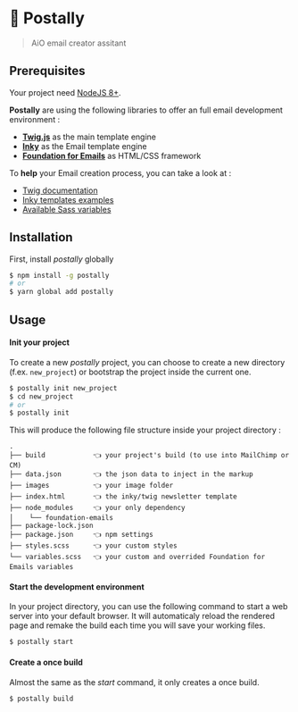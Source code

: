 # 📨 Postally

> AiO email creator assitant

## Prerequisites

Your project need [NodeJS 8+](https://nodejs.org/en/).

**Postally** are using the following libraries to offer an full email development environment :
- **[Twig.js](https://github.com/twigjs/twig.js)** as the main template engine
- **[Inky](https://github.com/zurb/inky)** as the Email template engine
- **[Foundation for Emails](https://github.com/zurb/foundation-emails/)** as HTML/CSS framework

To **help** your Email creation process, you can take a look at :
- [Twig documentation](https://twig.symfony.com/doc/2.x/)
- [Inky templates examples](https://github.com/zurb/foundation-emails/tree/develop/templates)
- [Available Sass variables](https://github.com/zurb/foundation-emails/blob/develop/scss/_global.scss)

## Installation

First, install *postally* globally

```bash
$ npm install -g postally
# or
$ yarn global add postally
```

## Usage

#### Init your project

To create a new *postally* project, you can choose to create a new directory (f.ex. `new_project`) or bootstrap the project inside the current one.

```bash
$ postally init new_project
$ cd new_project
# or
$ postally init
```

This will produce the following file structure inside your project directory :

```plain
.
├── build            👈 your project's build (to use into MailChimp or CM)
├── data.json        👈 the json data to inject in the markup
├── images           👈 your image folder
├── index.html       👈 the inky/twig newsletter template
├── node_modules     👈 your only dependency
│    └── foundation-emails
├── package-lock.json
├── package.json     👈 npm settings
├── styles.scss      👈 your custom styles
└── variables.scss   👈 your custom and overrided Foundation for Emails variables
```

#### Start the development environment

In your project directory, you can use the following command to start a web server into your default browser. It will automaticaly reload the rendered page and remake the build each time you will save your working files. 

```bash
$ postally start
```

#### Create a once build

Almost the same as the *start* command, it only creates a once build.

```bash
$ postally build
```